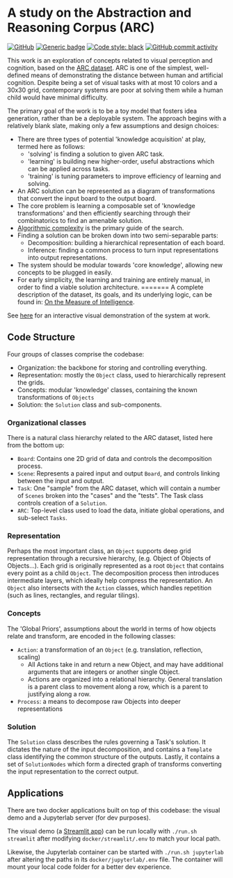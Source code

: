 # A study on the Abstraction and Reasoning Corpus (ARC)

[![GitHub](https://img.shields.io/github/license/dereklarson/arc_study?style=for-the-badge)](https://github.com/dereklarson/arc_study/blob/master/LICENSE)
[![Generic badge](https://img.shields.io/badge/python-3.10-blue?style=for-the-badge)](https://shields.io/)
[![Code style: black](https://img.shields.io/badge/code%20style-black-000000.svg?style=for-the-badge)](https://github.com/psf/black)
[![GitHub commit activity](https://img.shields.io/github/commit-activity/m/dereklarson/arc_study?style=for-the-badge)](https://github.com/dereklarson/arc_study/graphs/contributors)

This work is an exploration of concepts related to visual perception and cognition, based on the [ARC dataset](https://github.com/fchollet/ARC).
ARC is one of the simplest, well-defined means of demonstrating the distance between human and artificial cognition.
Despite being a set of visual tasks with at most 10 colors and a 30x30 grid, contemporary systems are poor at solving them while a human child would have minimal difficulty.

The primary goal of the work is to be a toy model that fosters idea generation, rather than be a deployable system.  The approach begins with a relatively blank slate, making only a few assumptions and design choices:
* There are three types of potential 'knowledge acquisition' at play, termed here as follows:
  * 'solving' is finding a solution to given ARC task.
  * 'learning' is building new higher-order, useful abstractions which can be applied across tasks.
  * 'training' is tuning parameters to improve efficiency of learning and solving.
* An ARC solution can be represented as a diagram of transformations that convert the input board to the output board.
* The core problem is learning a composable set of 'knowledge transformations' and then efficiently searching through their combinatorics to find an amenable solution.
* [Algorithmic complexity](https://en.wikipedia.org/wiki/Kolmogorov_complexity) is the primary guide of the search.
* Finding a solution can be broken down into two semi-separable parts:
  * Decomposition: building a hierarchical representation of each board.
  * Inference: finding a common process to turn input representations into output representations.
* The system should be modular towards 'core knowledge', allowing new concepts to be plugged in easily.
* For early simplicity, the learning and training are entirely manual, in order to find a viable solution architecture.
=======
A complete description of the dataset, its goals, and its underlying logic, can be found in: [On the Measure of Intelligence](https://arxiv.org/abs/1911.01547).

See [here](https://arc.dereklarson.info) for an interactive visual demonstration of the system at work.

## Code Structure

Four groups of classes comprise the codebase: 
* Organization: the backbone for storing and controlling everything.
* Representation: mostly the `Object` class, used to hierarchically represent the grids.
* Concepts: modular 'knowledge' classes, containing the known transformations of `Objects` 
* Solution: the `Solution` class and sub-components. 

### Organizational classes

There is a natural class hierarchy related to the ARC dataset, listed here from the bottom up:
* `Board`: Contains one 2D grid of data and controls the decomposition process.
* `Scene`: Represents a paired input and output `Board`, and controls linking between the input and output.
* `Task`: One "sample" from the ARC dataset, which will contain a number of `Scenes` broken into the "cases" and the "tests". The Task class controls creation of a `Solution`.
* `ARC`: Top-level class used to load the data, initiate global operations, and sub-select `Tasks`.

### Representation

Perhaps the most important class, an `Object` supports deep grid representation through a recursive hierarchy, (e.g. Object of Objects of Objects...).
Each grid is originally represented as a root `Object` that contains every point as a child `Object`. The decomposition process then introduces intermediate layers, which ideally help compress the representation.
An `Object` also intersects with the `Action` classes, which handles repetition (such as lines, rectangles, and regular tilings).

### Concepts

The 'Global Priors', assumptions about the world in terms of how objects relate and transform, are encoded in the following classes:
* `Action`: a transformation of an `Object` (e.g. translation, reflection, scaling)
   * All Actions take in and return a new Object, and may have additional arguments that are integers or another single Object.
   * Actions are organized into a relational hierarchy. General translation is a parent class to movement along a row, which is a parent to justifying along a row.
* `Process`: a means to decompose raw Objects into deeper representations

### Solution

The `Solution` class describes the rules governing a Task's solution.
It dictates the nature of the input decomposition, and contains a `Template` class identifying the common structure of the outputs.
Lastly, it contains a set of `SolutionNodes` which form a directed graph of transforms converting the input representation to the correct output.


## Applications

There are two docker applications built on top of this codebase: the visual demo and a Jupyterlab server (for dev purposes).

The visual demo (a [Streamlit app](https://streamlit.io)) can be run locally with `./run.sh streamlit` after modifying `docker/streamlit/.env` to match your local path.

Likewise, the Jupyterlab container can be started with `./run.sh jupyterlab` after altering the paths in its `docker/jupyterlab/.env` file. The container will mount your local code folder for a better dev experience.

